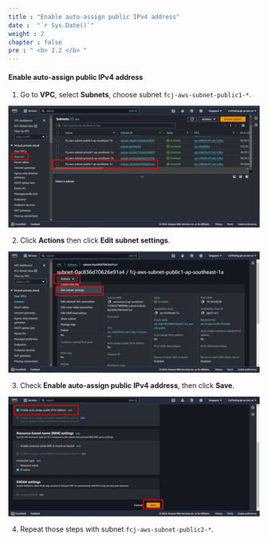 ```yaml
---
title : "Enable auto-assign public IPv4 address"
date :  "`r Sys.Date()`" 
weight : 2
chapter : false
pre : " <b> 2.2 </b> "
---
```


#### Enable auto-assign public IPv4 address

1. Go to **VPC**, select **Subnets**, choose subnet ```fcj-aws-subnet-public1-*```.

![0001](/images/2-ElasticBeanstalk/2.2-EnableIP/0001.svg)

2. Click **Actions** then click **Edit subnet settings**.

![0002](/images/2-ElasticBeanstalk/2.2-EnableIP/0002.svg)

3. Check **Enable auto-assign public IPv4 address**, then click **Save**.

![0003](/images/2-ElasticBeanstalk/2.2-EnableIP/0003.svg)

4. Repeat those steps with subnet ```fcj-aws-subnet-public2-*```.